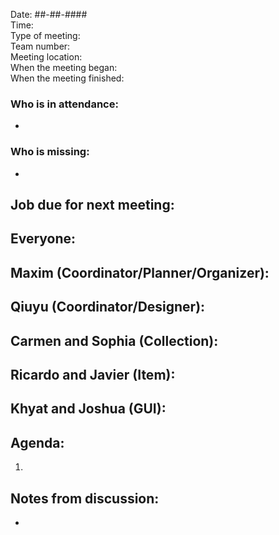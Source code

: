 Date: ##-##-#### <br>
Time: <br> 
Type of meeting: <br>
Team number: <br>
Meeting location: <br>
When the meeting began: <br> 
When the meeting finished:

### Who is in attendance:
-

### Who is missing:
-

## Job due for next meeting:
Everyone:
-

Maxim (Coordinator/Planner/Organizer):
- 

Qiuyu (Coordinator/Designer):
- 

Carmen and Sophia (Collection):
- 

Ricardo and Javier (Item):
- 

Khyat and Joshua (GUI):
- 

## Agenda:
1. 

## Notes from discussion:
-
